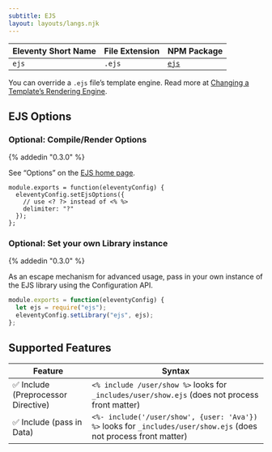 ```yaml
---
subtitle: EJS
layout: layouts/langs.njk
---
```

| Eleventy Short Name | File Extension | NPM Package                                |
| ------------------- | -------------- | ------------------------------------------ |
| `ejs`               | `.ejs`         | [`ejs`](https://www.npmjs.com/package/ejs) |

You can override a `.ejs` file’s template engine. Read more at [Changing a Template’s Rendering Engine](/docs/languages/).

## EJS Options

### Optional: Compile/Render Options
{% addedin "0.3.0" %}

See “Options” on the [EJS home page](http://ejs.co/).

```
module.exports = function(eleventyConfig) {
  eleventyConfig.setEjsOptions({
    // use <? ?> instead of <% %>
    delimiter: "?"
  });
};
```

### Optional: Set your own Library instance

{% addedin "0.3.0" %}

As an escape mechanism for advanced usage, pass in your own instance of the EJS library using the Configuration API.

```js
module.exports = function(eleventyConfig) {
  let ejs = require("ejs");
  eleventyConfig.setLibrary("ejs", ejs);
};
```

## Supported Features

| Feature                             | Syntax                                                                            |
| ----------------------------------- | --------------------------------------------------------------------------------- |
| ✅ Include (Preprocessor Directive) | `<% include /user/show %>` looks for `_includes/user/show.ejs` (does not process front matter)                    |
| ✅ Include (pass in Data)           | `<%- include('/user/show', {user: 'Ava'}) %>` looks for `_includes/user/show.ejs` (does not process front matter) |
